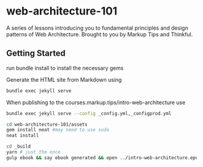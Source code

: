 # web-architecture-101
A series of lessons introducing you to fundamental principles and design patterns of Web Architecture. Brought to you by Markup Tips and Thinkful.

## Getting Started

run bundle install to install the necessary gems

Generate the HTML site from Markdown using

```bash
bundle exec jekyll serve 
```

When publishing to the courses.markup.tips/intro-web-architecture use 

```bash 
bundle exec jekyll serve --config _config.yml,_configprod.yml
```

```bash 
cd web-architecture-101/assets
gem install neat #may need to use sudo 
neat install
```

```bash 
cd _build
yarn # just the once 
gulp ebook && say ebook generated && open ../intro-web-architecture.epub
```

